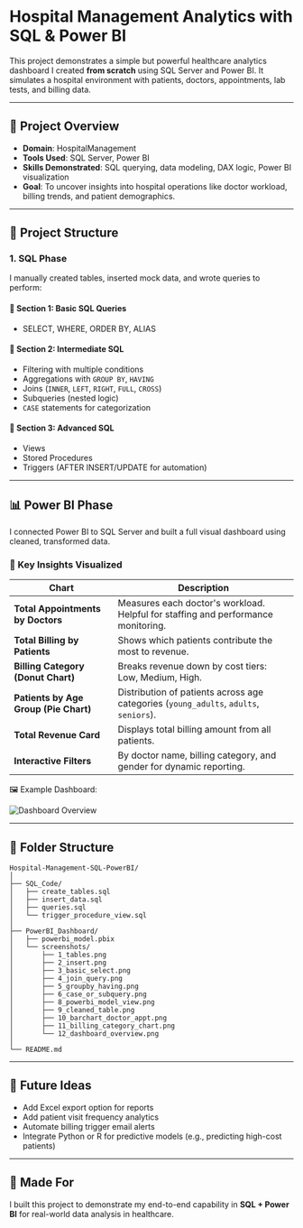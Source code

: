 # Hospital Management Analytics with SQL & Power BI

This project demonstrates a simple but powerful healthcare analytics dashboard I created **from scratch** using SQL Server and Power BI. It simulates a hospital environment with patients, doctors, appointments, lab tests, and billing data.

---

## 📌 Project Overview

- **Domain**: HospitalManagement
- **Tools Used**: SQL Server, Power BI
- **Skills Demonstrated**: SQL querying, data modeling, DAX logic, Power BI visualization
- **Goal**: To uncover insights into hospital operations like doctor workload, billing trends, and patient demographics.

---

## 🧱 Project Structure

### 1. SQL Phase

I manually created tables, inserted mock data, and wrote queries to perform:

#### 📗 Section 1: Basic SQL Queries
- SELECT, WHERE, ORDER BY, ALIAS

#### 📘 Section 2: Intermediate SQL
- Filtering with multiple conditions
- Aggregations with `GROUP BY`, `HAVING`
- Joins (`INNER`, `LEFT`, `RIGHT`, `FULL`, `CROSS`)
- Subqueries (nested logic)
- `CASE` statements for categorization

#### 📙 Section 3: Advanced SQL
- Views
- Stored Procedures
- Triggers (AFTER INSERT/UPDATE for automation)

---

## 📊 Power BI Phase

I connected Power BI to SQL Server and built a full visual dashboard using cleaned, transformed data.

### 📌 Key Insights Visualized

| Chart | Description |
|-------|-------------|
| **Total Appointments by Doctors** | Measures each doctor's workload. Helpful for staffing and performance monitoring. |
| **Total Billing by Patients** | Shows which patients contribute the most to revenue. |
| **Billing Category (Donut Chart)** | Breaks revenue down by cost tiers: Low, Medium, High. |
| **Patients by Age Group (Pie Chart)** | Distribution of patients across age categories (`young_adults`, `adults`, `seniors`). |
| **Total Revenue Card** | Displays total billing amount from all patients. |
| **Interactive Filters** | By doctor name, billing category, and gender for dynamic reporting. |

🖼️ Example Dashboard:

![Dashboard Overview](<img width="1161" height="657" alt="12_dashboard_overview" src="https://github.com/user-attachments/assets/5b66558e-5e6b-4d38-ad89-09c1f9d74dbd" />
)

---

## 📂 Folder Structure

```
Hospital-Management-SQL-PowerBI/
│
├── SQL_Code/
│   ├── create_tables.sql
│   ├── insert_data.sql
│   ├── queries.sql
│   └── trigger_procedure_view.sql
│
├── PowerBI_Dashboard/
│   ├── powerbi_model.pbix
│   └── screenshots/
│       ├── 1_tables.png
│       ├── 2_insert.png
│       ├── 3_basic_select.png
│       ├── 4_join_query.png
│       ├── 5_groupby_having.png
│       ├── 6_case_or_subquery.png
│       ├── 8_powerbi_model_view.png
│       ├── 9_cleaned_table.png
│       ├── 10_barchart_doctor_appt.png
│       ├── 11_billing_category_chart.png
│       └── 12_dashboard_overview.png
│
└── README.md
```

---

## 🚀 Future Ideas

- Add Excel export option for reports
- Add patient visit frequency analytics
- Automate billing trigger email alerts
- Integrate Python or R for predictive models (e.g., predicting high-cost patients)

---

## 💼 Made For

I built this project to demonstrate my end-to-end capability in **SQL + Power BI** for real-world data analysis in healthcare.

